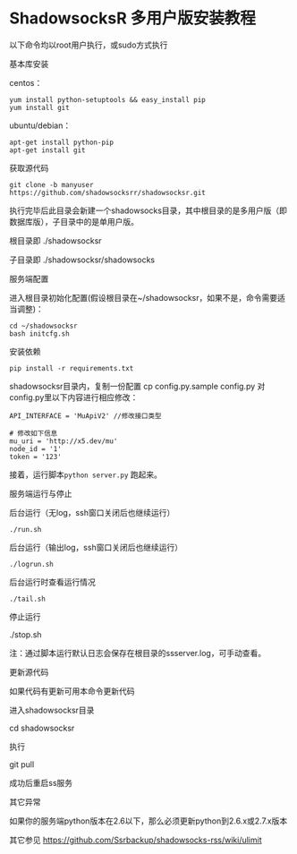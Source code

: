 # ShadowsocksR 多用户版安装教程

以下命令均以root用户执行，或sudo方式执行

基本库安装

centos：
```
yum install python-setuptools && easy_install pip
yum install git
```
ubuntu/debian：
```
apt-get install python-pip
apt-get install git
```
获取源代码

`git clone -b manyuser https://github.com/shadowsocksrr/shadowsocksr.git`

执行完毕后此目录会新建一个shadowsocks目录，其中根目录的是多用户版（即数据库版），子目录中的是单用户版。

根目录即 ./shadowsocksr

子目录即 ./shadowsocksr/shadowsocks

服务端配置

进入根目录初始化配置(假设根目录在~/shadowsocksr，如果不是，命令需要适当调整)：
```
cd ~/shadowsocksr
bash initcfg.sh
```
安装依赖
```
pip install -r requirements.txt
```
shadowsocksr目录内，复制一份配置 cp config.py.sample config.py 对config.py里以下内容进行相应修改：
```
API_INTERFACE = 'MuApiV2' //修改接口类型

# 修改如下信息
mu_uri = 'http://x5.dev/mu'
node_id = '1'
token = '123'
```
接着，运行脚本`python server.py` 跑起来。

服务端运行与停止

后台运行（无log，ssh窗口关闭后也继续运行）

`./run.sh`

后台运行（输出log，ssh窗口关闭后也继续运行）

`./logrun.sh`

后台运行时查看运行情况

`./tail.sh`

停止运行

./stop.sh

注：通过脚本运行默认日志会保存在根目录的ssserver.log，可手动查看。

更新源代码

如果代码有更新可用本命令更新代码

进入shadowsocksr目录

cd shadowsocksr

执行

git pull

成功后重启ss服务

其它异常

如果你的服务端python版本在2.6以下，那么必须更新python到2.6.x或2.7.x版本
<p>其它参见 <a href="https://github.com/Ssrbackup/shadowsocks-rss/wiki/ulimit">https://github.com/Ssrbackup/shadowsocks-rss/wiki/ulimit</a></p>